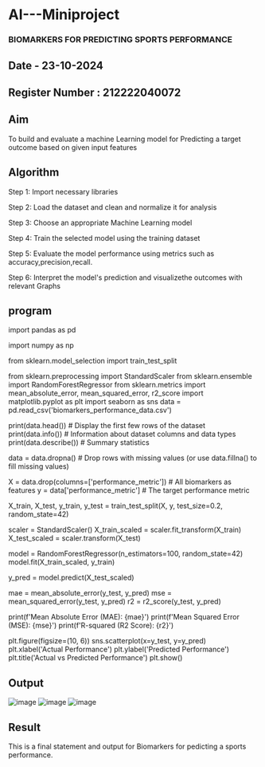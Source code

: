 # AI---Miniproject
### BIOMARKERS FOR PREDICTING SPORTS PERFORMANCE
## Date - 23-10-2024
## Register Number : 212222040072
## Aim
To build and evaluate a machine Learning model for Predicting a target outcome based on given input features
## Algorithm
Step 1: Import necessary libraries

Step 2: Load the dataset and clean and normalize it for analysis

Step 3: Choose an appropriate Machine Learning model

Step 4: Train the selected model using the training dataset

Step 5: Evaluate the model performance using metrics such as accuracy,precision,recall.

Step 6: Interpret the model's prediction and visualizethe outcomes with relevant Graphs

## program

import pandas as pd

import numpy as np

from sklearn.model_selection import train_test_split

from sklearn.preprocessing import StandardScaler
from sklearn.ensemble import RandomForestRegressor
from sklearn.metrics import mean_absolute_error, mean_squared_error, r2_score
import matplotlib.pyplot as plt
import seaborn as sns
data = pd.read_csv('biomarkers_performance_data.csv')

print(data.head())  # Display the first few rows of the dataset
print(data.info())  # Information about dataset columns and data types
print(data.describe())  # Summary statistics

data = data.dropna()  # Drop rows with missing values (or use data.fillna() to fill missing values)


X = data.drop(columns=['performance_metric'])  # All biomarkers as features
y = data['performance_metric']  # The target performance metric



X_train, X_test, y_train, y_test = train_test_split(X, y, test_size=0.2, random_state=42)

scaler = StandardScaler() X_train_scaled = scaler.fit_transform(X_train) X_test_scaled = scaler.transform(X_test)


model = RandomForestRegressor(n_estimators=100, random_state=42)
model.fit(X_train_scaled, y_train)

y_pred = model.predict(X_test_scaled)

mae = mean_absolute_error(y_test, y_pred)
mse = mean_squared_error(y_test, y_pred)
r2 = r2_score(y_test, y_pred)

print(f'Mean Absolute Error (MAE): {mae}')
print(f'Mean Squared Error (MSE): {mse}')
print(f'R-squared (R2 Score): {r2}')

plt.figure(figsize=(10, 6))
sns.scatterplot(x=y_test, y=y_pred)
plt.xlabel('Actual Performance')
plt.ylabel('Predicted Performance')
plt.title('Actual vs Predicted Performance')
plt.show()

## Output
![image](https://github.com/user-attachments/assets/8b464ad9-41e5-41c0-a573-e120d7c1f7dc)
![image](https://github.com/user-attachments/assets/0047e782-2e3f-4843-a621-6e8d7f959fba)
![image](https://github.com/user-attachments/assets/f14e1a7e-aff4-4af2-87a1-9421aab5520e)

## Result
This is a final statement and output for Biomarkers for pedicting a sports performance.
